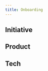 ```yaml
---
title: Onboarding
---
```


<head>
  <title>C4GT - Onboarding</title>
 </head>

## Initiative

## Product

## Tech